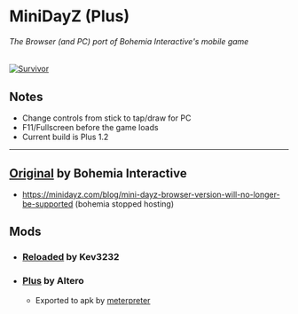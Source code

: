 # MiniDayZ (Plus)

###### The Browser (and PC) port of Bohemia Interactive's mobile game

[![Survivor](./survivor.png)](https://nextdev56.github.io/MiniDayZ/)

## Notes
* Change controls from stick to tap/draw for PC
* F11/Fullscreen before the game loads
* Current build is Plus 1.2

___
## [Original](https://minidayz.com/home) by Bohemia Interactive
  * https://minidayz.com/blog/mini-dayz-browser-version-will-no-longer-be-supported (bohemia stopped hosting)
## Mods
  * ### [Reloaded](https://discord.gg/CSktjeQWtC) by Kev3232
  * ### [Plus](https://discord.gg/CSktjeQWtC) by Altero
    * Exported to apk by [meterpreter](https://github.com/MeterPreter57/)
